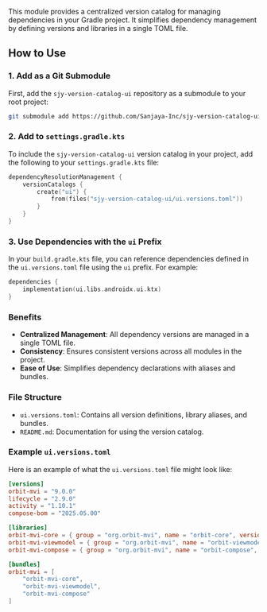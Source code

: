 This module provides a centralized version catalog for managing dependencies in your Gradle project. It simplifies dependency management by defining versions and libraries in a single TOML file.

## How to Use

### 1. Add as a Git Submodule

First, add the `sjy-version-catalog-ui` repository as a submodule to your root project:

```bash
git submodule add https://github.com/Sanjaya-Inc/sjy-version-catalog-ui.git
```

### 2. Add to `settings.gradle.kts`

To include the `sjy-version-catalog-ui` version catalog in your project, add the following to your `settings.gradle.kts` file:

```kotlin
dependencyResolutionManagement {
    versionCatalogs {
        create("ui") {
            from(files("sjy-version-catalog-ui/ui.versions.toml"))
        }
    }
}
```

### 3. Use Dependencies with the `ui` Prefix

In your `build.gradle.kts` file, you can reference dependencies defined in the `ui.versions.toml` file using the `ui` prefix. For example:

```kotlin
dependencies {
    implementation(ui.libs.androidx.ui.ktx)
}
```

### Benefits

- **Centralized Management**: All dependency versions are managed in a single TOML file.
- **Consistency**: Ensures consistent versions across all modules in the project.
- **Ease of Use**: Simplifies dependency declarations with aliases and bundles.

### File Structure

- `ui.versions.toml`: Contains all version definitions, library aliases, and bundles.
- `README.md`: Documentation for using the version catalog.

### Example `ui.versions.toml`

Here is an example of what the `ui.versions.toml` file might look like:

```toml
[versions]
orbit-mvi = "9.0.0"
lifecycle = "2.9.0"
activity = "1.10.1"
compose-bom = "2025.05.00"

[libraries]
orbit-mvi-core = { group = "org.orbit-mvi", name = "orbit-core", version.ref = "orbit-mvi" }
orbit-mvi-viewmodel = { group = "org.orbit-mvi", name = "orbit-viewmodel", version.ref = "orbit-mvi" }
orbit-mvi-compose = { group = "org.orbit-mvi", name = "orbit-compose", version.ref = "orbit-mvi" }

[bundles]
orbit-mvi = [
    "orbit-mvi-core",
    "orbit-mvi-viewmodel",
    "orbit-mvi-compose"
]

```
